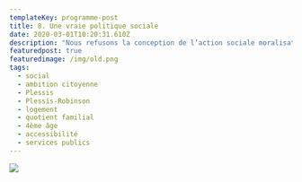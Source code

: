 ```yaml
---
templateKey: programme-post
title: 8. Une vraie politique sociale
date: 2020-03-01T10:20:31.610Z
description: "Nous refusons la conception de l’action sociale moralisatrice, qui «\_accuse\_», renvoie sur l’individu  la responsabilité de sa situation (Chômage, rupture familiale, maladie). Nous mettrons en œuvre une action sociale qui repose sur  une démarche concertée avec les services sociaux\_et les associations.\nNous formulons 9 propositions dans ce sens :\n\n"
featuredpost: true
featuredimage: /img/old.png
tags:
  - social
  - ambition citoyenne
  - Plessis
  - Plessis-Robinson
  - logement
  - quotient familial
  - 4ème âge
  - accessibilité
  - services publics
---
```

![](/img/thème9.png)
